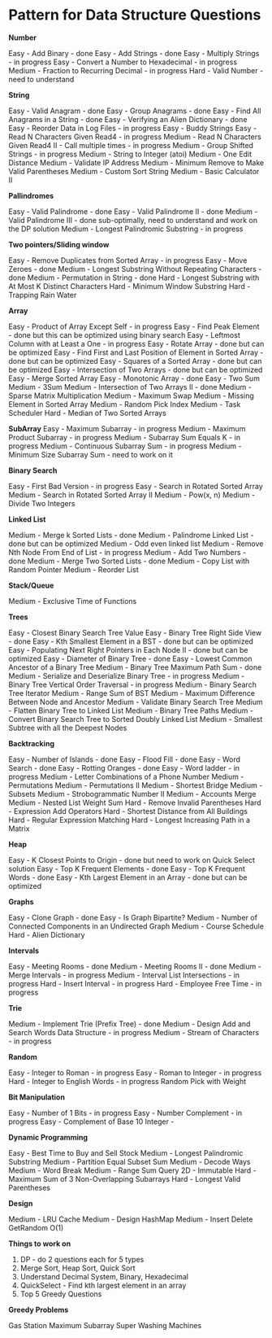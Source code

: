 # Pattern for Data Structure Questions

**Number**

Easy - Add Binary - done
Easy - Add Strings - done
Easy - Multiply Strings - in progress
Easy - Convert a Number to Hexadecimal - in progress
Medium - Fraction to Recurring Decimal - in progress
Hard - Valid Number - need to understand

**String**

Easy - Valid Anagram - done
Easy - Group Anagrams - done
Easy - Find All Anagrams in a String - done
Easy - Verifying an Alien Dictionary - done
Easy - Reorder Data in Log Files - in progress
Easy - Buddy Strings
Easy - Read N Characters Given Read4 - in progress
Medium - Read N Characters Given Read4 II - Call multiple times - in progress
Medium - Group Shifted Strings - in progress
Medium - String to Integer (atoi)
Medium - One Edit Distance
Medium - Validate IP Address
Medium - Minimum Remove to Make Valid Parentheses
Medium - Custom Sort String
Medium - Basic Calculator II

**Pallindromes**

Easy - Valid Palindrome - done
Easy - Valid Palindrome II - done
Medium - Valid Palindrome III - done sub-optimally, need to understand and work on the DP solution
Medium - Longest Palindromic Substring - in progress

**Two pointers/Sliding window**

Easy - Remove Duplicates from Sorted Array - in progress
Easy - Move Zeroes - done
Medium - Longest Substring Without Repeating Characters - done
Medium - Permutation in String - done
Hard - Longest Substring with At Most K Distinct Characters
Hard - Minimum Window Substring
Hard - Trapping Rain Water

**Array**

Easy - Product of Array Except Self - in progress
Easy - Find Peak Element - done but this can be optimized using binary search
Easy - Leftmost Column with at Least a One - in progress
Easy - Rotate Array - done but can be optimized
Easy - Find First and Last Position of Element in Sorted Array - done but can be optimized
Easy - Squares of a Sorted Array - done but can be optimized
Easy - Intersection of Two Arrays - done but can be optimized
Easy - Merge Sorted Array
Easy - Monotonic Array - done
Easy - Two Sum
Medium - 3Sum
Medium - Intersection of Two Arrays II - done
Medium - Sparse Matrix Multiplication 
Medium - Maximum Swap
Medium - Missing Element in Sorted Array
Medium - Random Pick Index
Medium - Task Scheduler
Hard - Median of Two Sorted Arrays

**SubArray**
Easy - Maximum Subarray - in progress
Medium - Maximum Product Subarray - in progress
Medium - Subarray Sum Equals K - in progress
Medium - Continuous Subarray Sum - in progress
Medium - Minimum Size Subarray Sum - need to work on it

**Binary Search**

Easy - First Bad Version - in progress
Easy - Search in Rotated Sorted Array
Medium - Search in Rotated Sorted Array II
Medium - Pow(x, n) 
Medium - Divide Two Integers

**Linked List**

Medium - Merge k Sorted Lists - done
Medium - Palindrome Linked List - done but can be optimized
Medium - Odd even linked list
Medium - Remove Nth Node From End of List - in progress
Medium - Add Two Numbers - done 
Medium - Merge Two Sorted Lists - done
Medium - Copy List with Random Pointer
Medium - Reorder List

**Stack/Queue**

Medium - Exclusive Time of Functions

**Trees**

Easy - Closest Binary Search Tree Value
Easy - Binary Tree Right Side View - done
Easy - Kth Smallest Element in a BST - done but can be optimized
Easy - Populating Next Right Pointers in Each Node II - done but can be optimized
Easy - Diameter of Binary Tree - done
Easy - Lowest Common Ancestor of a Binary Tree
Medium - Binary Tree Maximum Path Sum - done
Medium - Serialize and Deserialize Binary Tree - in progress
Medium - Binary Tree Vertical Order Traversal - in progress
Medium - Binary Search Tree Iterator
Medium - Range Sum of BST
Medium - Maximum Difference Between Node and Ancestor
Medium - Validate Binary Search Tree
Medium - Flatten Binary Tree to Linked List
Medium - Binary Tree Paths
Medium - Convert Binary Search Tree to Sorted Doubly Linked List
Medium - Smallest Subtree with all the Deepest Nodes

**Backtracking**

Easy - Number of Islands - done
Easy - Flood Fill - done
Easy - Word Search - done
Easy - Rotting Oranges - done
Easy - Word ladder - in progress
Medium - Letter Combinations of a Phone Number
Medium - Permutations
Medium - Permutations II
Medium - Shortest Bridge
Medium - Subsets
Medium - Strobogrammatic Number II
Medium - Accounts Merge
Medium - Nested List Weight Sum
Hard - Remove Invalid Parentheses
Hard - Expression Add Operators
Hard - Shortest Distance from All Buildings
Hard - Regular Expression Matching
Hard - Longest Increasing Path in a Matrix

**Heap**

Easy - K Closest Points to Origin - done but need to work on Quick Select solution
Easy - Top K Frequent Elements - done
Easy - Top K Frequent Words - done
Easy - Kth Largest Element in an Array - done but can be optimized

**Graphs**

Easy - Clone Graph - done
Easy - Is Graph Bipartite?
Medium - Number of Connected Components in an Undirected Graph
Medium - Course Schedule 
Hard - Alien Dictionary

**Intervals**

Easy - Meeting Rooms - done
Medium - Meeting Rooms II - done
Medium - Merge Intervals - in progress
Medium - Interval List Intersections - in progress
Hard - Insert Interval - in progress
Hard - Employee Free Time - in progress

**Trie**

Medium - Implement Trie (Prefix Tree) - done
Medium - Design Add and Search Words Data Structure - in progress
Medium - Stream of Characters - in progress

**Random**

Easy - Integer to Roman - in progress
Easy - Roman to Integer - in progress
Hard - Integer to English Words - in progress
Random Pick with Weight

**Bit Manipulation**

Easy - Number of 1 Bits - in progress
Easy - Number Complement - in progress
Easy - Complement of Base 10 Integer - 

**Dynamic Programming**

Easy - Best Time to Buy and Sell Stock
Medium - Longest Palindromic Substring
Medium - Partition Equal Subset Sum
Medium - Decode Ways
Medium - Word Break
Medium - Range Sum Query 2D - Immutable
Hard - Maximum Sum of 3 Non-Overlapping Subarrays
Hard - Longest Valid Parentheses

**Design**

Medium - LRU Cache
Medium - Design HashMap
Medium - Insert Delete GetRandom O(1)

**Things to work on**

1. DP - do 2 questions each for 5 types
2. Merge Sort, Heap Sort, Quick Sort
3. Understand Decimal System, Binary, Hexadecimal
4. QuickSelect - Find kth largest element in an array
5. Top 5 Greedy Questions

**Greedy Problems**

Gas Station
Maximum Subarray
Super Washing Machines


